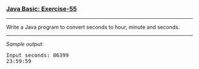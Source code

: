 ### [Java Basic: Exercise-55](https://www.w3resource.com/java-exercises/basic/java-basic-exercise-55.php)

***
<p>Write a Java program to convert seconds to hour, minute and seconds.<br>

***
_Sample output:_
<pre class="output">Input seconds: 86399                                                   
23:59:59
</pre>